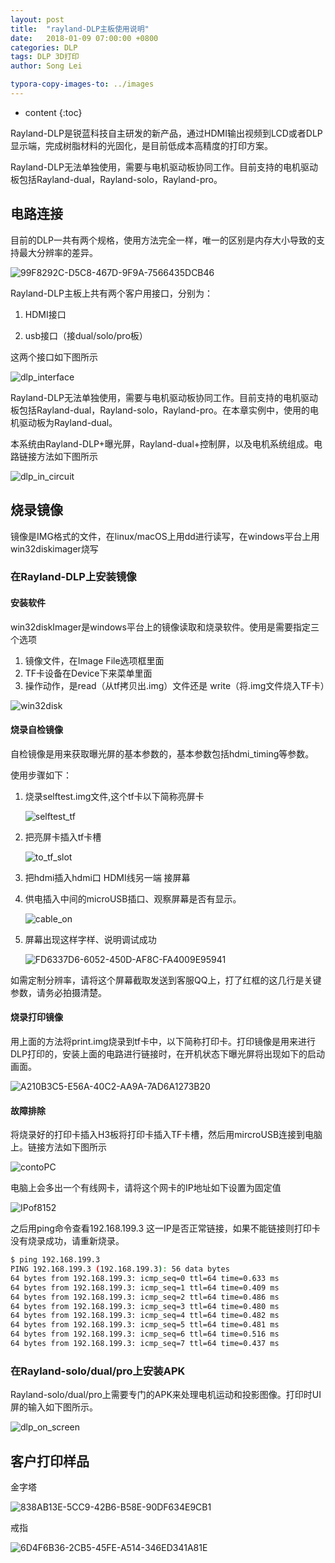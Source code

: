 ```yaml
---
layout: post
title:  "rayland-DLP主板使用说明"
date:   2018-01-09 07:00:00 +0800
categories: DLP 
tags: DLP 3D打印 
author: Song Lei

typora-copy-images-to: ../images
---
```


* content
{:toc}

Rayland-DLP是锐蓝科技自主研发的新产品，通过HDMI输出视频到LCD或者DLP显示端，完成树脂材料的光固化，是目前低成本高精度的打印方案。

Rayland-DLP无法单独使用，需要与电机驱动板协同工作。目前支持的电机驱动板包括Rayland-dual，Rayland-solo，Rayland-pro。

## 电路连接

目前的DLP一共有两个规格，使用方法完全一样，唯一的区别是内存大小导致的支持最大分辨率的差异。

![99F8292C-D5C8-467D-9F9A-7566435DCB46]({{site.baseurl}}/images/99F8292C-D5C8-467D-9F9A-7566435DCB46.png)

Rayland-DLP主板上共有两个客户用接口，分别为：

1. HDMI接口

2. usb接口（接dual/solo/pro板）

这两个接口如下图所示

 ![dlp_interface]({{site.baseurl}}/images/dlp_interface.jpg)

Rayland-DLP无法单独使用，需要与电机驱动板协同工作。目前支持的电机驱动板包括Rayland-dual，Rayland-solo，Rayland-pro。在本章实例中，使用的电机驱动板为Rayland-dual。

本系统由Rayland-DLP+曝光屏，Rayland-dual+控制屏，以及电机系统组成。电路链接方法如下图所示

![dlp_in_circuit]({{site.baseurl}}/images/dlp_in_circuit.jpg)

## 烧录镜像

镜像是IMG格式的文件，在linux/macOS上用dd进行读写，在windows平台上用win32diskimager烧写

### 在Rayland-DLP上安装镜像
#### 安装软件

win32diskImager是windows平台上的镜像读取和烧录软件。使用是需要指定三个选项

1. 镜像文件，在Image File选项框里面
2. TF卡设备在Device下来菜单里面
3. 操作动作，是read（从tf拷贝出.img）文件还是 write（将.img文件烧入TF卡）

![win32disk]({{site.baseurl}}/images/win32disk.jpg)

#### 烧录自检镜像

自检镜像是用来获取曝光屏的基本参数的，基本参数包括hdmi_timing等参数。

使用步骤如下：

1. 烧录selftest.img文件,这个tf卡以下简称亮屏卡

   ![selftest_tf]({{site.baseurl}}/images/selftest_tf.png)

2. 把亮屏卡插入tf卡槽

   ![to_tf_slot]({{site.baseurl}}/images/to_tf_slot.png)

3. 把hdmi插入hdmi口 HDMI线另一端 接屏幕

4. 供电插入中间的microUSB插口、观察屏幕是否有显示。

   ![cable_on]({{site.baseurl}}/images/cable_on.png)

5. 屏幕出现这样字样、说明调试成功

   ![FD6337D6-6052-450D-AF8C-FA4009E95941]({{site.baseurl}}/images/FD6337D6-6052-450D-AF8C-FA4009E95941.png)

如需定制分辨率，请将这个屏幕截取发送到客服QQ上，打了红框的这几行是关键参数，请务必拍摄清楚。

#### 烧录打印镜像

用上面的方法将print.img烧录到tf卡中，以下简称打印卡。打印镜像是用来进行DLP打印的，安装上面的电路进行链接时，在开机状态下曝光屏将出现如下的启动画面。

![A210B3C5-E56A-40C2-AA9A-7AD6A1273B20]({{site.baseurl}}/images/A210B3C5-E56A-40C2-AA9A-7AD6A1273B20.png)

#### 故障排除

将烧录好的打印卡插入H3板将打印卡插入TF卡槽，然后用mircroUSB连接到电脑上。链接方法如下图所示

![contoPC]({{site.baseurl}}/images/contoPC.jpeg)

电脑上会多出一个有线网卡，请将这个网卡的IP地址如下设置为固定值

![IPof8152]({{site.baseurl}}/images/IPof8152.png)

之后用ping命令查看192.168.199.3 这一IP是否正常链接，如果不能链接则打印卡没有烧录成功，请重新烧录。

```sh
$ ping 192.168.199.3
PING 192.168.199.3 (192.168.199.3): 56 data bytes
64 bytes from 192.168.199.3: icmp_seq=0 ttl=64 time=0.633 ms
64 bytes from 192.168.199.3: icmp_seq=1 ttl=64 time=0.409 ms
64 bytes from 192.168.199.3: icmp_seq=2 ttl=64 time=0.486 ms
64 bytes from 192.168.199.3: icmp_seq=3 ttl=64 time=0.480 ms
64 bytes from 192.168.199.3: icmp_seq=4 ttl=64 time=0.482 ms
64 bytes from 192.168.199.3: icmp_seq=5 ttl=64 time=0.481 ms
64 bytes from 192.168.199.3: icmp_seq=6 ttl=64 time=0.516 ms
64 bytes from 192.168.199.3: icmp_seq=7 ttl=64 time=0.437 ms
```


### 在Rayland-solo/dual/pro上安装APK
Rayland-solo/dual/pro上需要专门的APK来处理电机运动和投影图像。打印时UI屏的输入如下图所示。

![dlp_on_screen]({{site.baseurl}}/images/dlp_on_screen.png)

## 客户打印样品

金字塔

![838AB13E-5CC9-42B6-B58E-90DF634E9CB1]({{site.baseurl}}/images/838AB13E-5CC9-42B6-B58E-90DF634E9CB1.png)

戒指

![6D4F6B36-2CB5-45FE-A514-346ED341A81E]({{site.baseurl}}/images/6D4F6B36-2CB5-45FE-A514-346ED341A81E.png)


